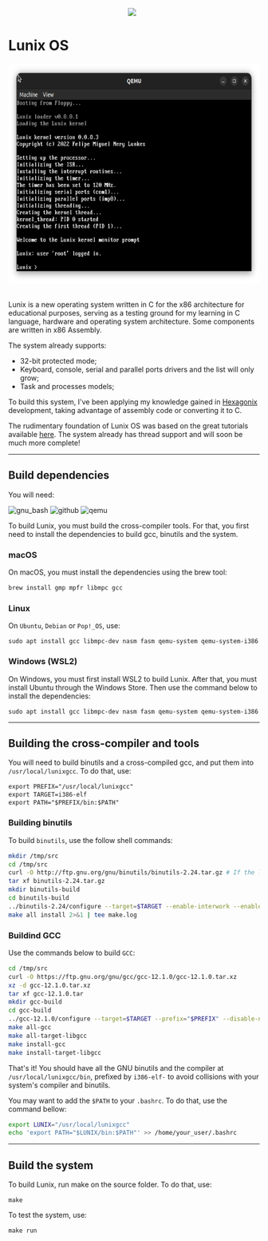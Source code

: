 <p align='center'>
<a href="https://github.com/felipenlunkes/lunix"><img height="150" src="https://github.com/felipenlunkes/Lunix/blob/main/Doc/header.gif"></a>&nbsp;&nbsp;
</p>

# Lunix OS

<p align='center'>
<a href="https://github.com/felipenlunkes/lunix"><img height="440" src="https://github.com/felipenlunkes/Lunix/blob/main/Doc/Lunix-current.png"></a>&nbsp;&nbsp;
</p>

Lunix is a new operating system written in C for the x86 architecture for educational purposes, serving as a testing ground for my learning in C language, hardware and operating system architecture. Some components are written in x86 Assembly.

The system already supports:

* 32-bit protected mode;
* Keyboard, console, serial and parallel ports drivers and the list will only grow;
* Task and processes models;

To build this system, I've been applying my knowledge gained in [Hexagonix](https://github.com/hexagonix) development, taking advantage of assembly code or converting it to C.

The rudimentary foundation of Lunix OS was based on the great tutorials available [here](https://github.com/cfenollosa/os-tutorial). The system already has thread support and will soon be much more complete!

<hr> 

## Build dependencies

You will need:

![gnu_bash](https://img.shields.io/badge/GNU%20Bash-4EAA25?style=for-the-badge&logo=GNU%20Bash&logoColor=white)
![github](https://img.shields.io/badge/GitHub-8117EB?style=for-the-badge&logo=github&logoColor=white)
![qemu](https://img.shields.io/badge/Qemu-0A0A0A?style=for-the-badge&logo=qemu&logoColor=white)

To build Lunix, you must build the cross-compiler tools. For that, you first need to install the dependencies to build gcc, binutils and the system.

### macOS

On macOS, you must install the dependencies using the brew tool:

```sh
brew install gmp mpfr libmpc gcc
```

### Linux

On `Ubuntu`, `Debian` or `Pop!_OS`, use:

```
sudo apt install gcc libmpc-dev nasm fasm qemu-system qemu-system-i386
```

### Windows (WSL2)

On Windows, you must first install WSL2 to build Lunix. After that, you must install Ubuntu through the Windows Store. Then use the command below to install the dependencies:

```
sudo apt install gcc libmpc-dev nasm fasm qemu-system qemu-system-i386
```

<hr>

## Building the cross-compiler and tools

You will need to build binutils and a cross-compiled gcc, and put them into `/usr/local/lunixgcc`. To do that, use:

```
export PREFIX="/usr/local/lunixgcc"
export TARGET=i386-elf
export PATH="$PREFIX/bin:$PATH"
```

### Building binutils

To build ```binutils```, use the follow shell commands:

```sh
mkdir /tmp/src
cd /tmp/src
curl -O http://ftp.gnu.org/gnu/binutils/binutils-2.24.tar.gz # If the link 404's, look for a more recent version
tar xf binutils-2.24.tar.gz
mkdir binutils-build
cd binutils-build
../binutils-2.24/configure --target=$TARGET --enable-interwork --enable-multilib --disable-nls --disable-werror --prefix=$PREFIX 2>&1 | tee configure.log
make all install 2>&1 | tee make.log
```

### Buildind GCC

Use the commands below to build ```GCC```:

```sh
cd /tmp/src
curl -O https://ftp.gnu.org/gnu/gcc/gcc-12.1.0/gcc-12.1.0.tar.xz
xz -d gcc-12.1.0.tar.xz
tar xf gcc-12.1.0.tar 
mkdir gcc-build
cd gcc-build
../gcc-12.1.0/configure --target=$TARGET --prefix="$PREFIX" --disable-nls --disable-libssp --enable-languages=c --without-headers
make all-gcc 
make all-target-libgcc 
make install-gcc 
make install-target-libgcc 
```

That's it! You should have all the GNU binutils and the compiler at `/usr/local/lunixgcc/bin`, prefixed by `i386-elf-` to avoid collisions with your system's compiler and binutils.

You may want to add the `$PATH` to your `.bashrc`. To do that, use the command bellow:

```sh
export LUNIX="/usr/local/lunixgcc"
echo 'export PATH="$LUNIX/bin:$PATH"' >> /home/your_user/.bashrc
```

<hr>

## Build the system

To build Lunix, run make on the source folder. To do that, use:

```
make
```

To test the system, use:

```
make run
```

